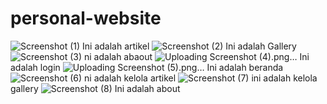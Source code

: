 # personal-website
![Screenshot (1)](https://github.com/user-attachments/assets/d141b9ec-b2cc-419e-ba71-f58e5ed87d42)
Ini adalah artikel 
![Screenshot (2)](https://github.com/user-attachments/assets/03157029-1404-4ffe-a996-c996daf6514c)
Ini adalah Gallery
![Screenshot (3)](https://github.com/user-attachments/assets/e766ea5e-558f-4589-ac30-73a56666d1bc)
ni adalah abaout
![Uploading Screenshot (4).png…]()
Ini adalah login
![Uploading Screenshot (5).png…]()
Ini adalah beranda
![Screenshot (6)](https://github.com/user-attachments/assets/cbf37873-17eb-4600-9c9e-b3f2b73c86e2)
ni adalah kelola artikel
![Screenshot (7)](https://github.com/user-attachments/assets/6f358e27-3bce-43b5-abde-9e3c118948c2)
ini adalah kelola gallery
![Screenshot (8)](https://github.com/user-attachments/assets/f8b7c5b5-f929-4ddc-b8f9-7ce762d9e002)
Ini adalah about



